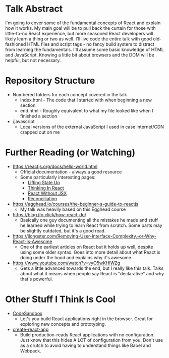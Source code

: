 # Talk Abstract

I'm going to cover some of the fundamental concepts of React and explain how it works. My main goal will be to pull back the curtain for those with little-to-no React experience, but more seasoned React developers will likely learn a thing or two as well. I'll live code the entire talk with good old-fashioned HTML files and script tags - no fancy build system to distract from learning the fundamentals. I'll assume some basic knowledge of HTML and JavaScript. Knowing a little bit about browsers and the DOM will be helpful, but not necessary.

# Repository Structure
* Numbered folders for each concept covered in the talk
    * index.html - The code that I started with when beginning a new section
    * end.html - Roughly equivalent to what my file looked like when I finished a section
* /javascript
    * Local versions of the external JavaScript I used in case internet/CDN crapped out on me

# Further Reading (or Watching)
* https://reactjs.org/docs/hello-world.html
    * Official documentation - always a good resource
    * Some particularly interesting pages:
        * [Lifting State Up](https://reactjs.org/docs/lifting-state-up.html)
        * [Thinking In React](https://reactjs.org/docs/thinking-in-react.html)
        * [React Without JSX](https://reactjs.org/docs/react-without-jsx.html)
        * [Reconciliation](https://reactjs.org/docs/reconciliation.html)
* https://egghead.io/courses/the-beginner-s-guide-to-reactjs
    * My talk was heavily based on this Egghead course
* https://blog.jfo.click/how-react-do/
    * Basically one guy documenting all the mistakes he made and stuff he learned while trying to learn React from scratch. Some parts may be slightly outdated, but it's a good read.
* https://jlongster.com/Removing-User-Interface-Complexity,-or-Why-React-is-Awesome
    * One of the earliest articles on React but it holds up well, despite using some older syntax. Goes into more detail about what React is doing under the hood and explains why it's awesome.
* https://www.youtube.com/watch?v=vyO5wKHlWZg
    * Gets a little advanced towards the end, but I really like this talk. Talks about what it means when people say React is "declarative" and why that's powerful.

# Other Stuff I Think Is Cool
* [CodeSandbox](https://codesandbox.io/)
    * Let's you build React applications right in the browser. Great for exploring new concepts and prototyping.
* [create-react-app](https://github.com/facebook/create-react-app)
    * Build production-ready React applications with no configuration. Just know that this hides A LOT of configuration from you. Don't use as a crutch to avoid having to understand things like Babel and Webpack.
